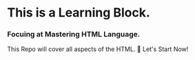 # This is a Learning Block.
### Focuing at Mastering HTML Language.

This Repo will cover all aspects of the HTML.
💫 Let's Start Now!
